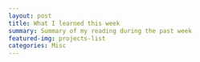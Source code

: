 ```yaml
---
layout: post
title: What I learned this week
summary: Summary of my reading during the past week
featured-img: projects-list
categories: Misc
---
```


